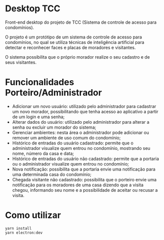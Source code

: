 # Desktop TCC

Front-end desktop do projeto de TCC (Sistema de controle de acesso para condomínios).

O projeto é um protótipo de um sistema de controle de acesso para condomínios, no qual se utiliza técnicas de inteligência artificial para detectar e reconhecer faces e placas de moradores e visitantes.

O sistema possibilita que o próprio morador realize o seu cadastro e de seus visitantes.

# Funcionalidades Porteiro/Administrador

- Adicionar um novo usuário: utilizado pelo administrador para cadastrar um novo morador, possibilitando que tenha acesso ao aplicativo a partir de um login e uma senha;
- Alterar dados do usuário: utilizado pelo administrador para alterar a senha ou excluir um morador do sistema;
- Gerenciar ambientes: nesta área o administrador pode adicionar ou remover um ambiente de uso comum do condomínio;
- Histórico de entradas do usuário cadastrado: permite que o administrador visualize quem entrou no condomínio, mostrando seu nome, número da casa e data;
- Histórico de entradas do usuário não cadastrado: permite que a portaria ou o administrador visualize quem entrou no condomínio;
- Nova notificação: possibilita que a portaria envie uma notificação para uma determinada casa do condomínio;
- Chegada visitante não cadastrado: possibilita que o porteiro envie uma notificação para os moradores de uma casa dizendo que a visita chegou, informando seu nome e a possibilidade de aceitar ou recusar a visita.

# Como utilizar
```
yarn install
yarn electron:dev
```
